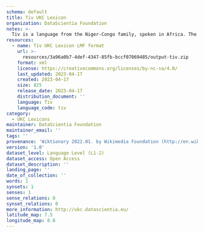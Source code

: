 ```yaml
---
schema: default
title: Tiv UKC Lexicon
organization: DataScientia Foundation
notes: >-
  Tiv is a language from the Niger-Congo family, spoken in Africa. The UKC Lexicon of Tiv is represented as a lexico-semantic network. It consists of words, word senses, synsets, as well as sense-level and synset-level relationships.
resources:
  - name: Tiv UKC Lexicon LMF format
    url: >-
      resources/3a96a0b7-4def-4347-85fb-bccf07069485/output-tiv.zip
    format: xml
    license: https://creativecommons.org/licenses/by-nc-sa/4.0/
    last_updated: 2023-04-17
    created: 2023-04-17
    size: 825
    release_date: 2023-04-17
    distribution_document: ''
    language: Tiv
    language_code: tiv
category:
  - UKC Lexicons
maintainer: DataScientia Foundation
maintainer_email: ''
tags: ''
provenance: 'Wiktionary 2022.01. by Wikimedia Foundation (http://en.wiktionary.org); KinDiv: Kinship Diversity 1.0 by Temuulen Khishigsuren (http://ukc.disi.unitn.it/index.php/kinship/); Princeton WordNet 2.1 by Princeton University (https://wordnet.princeton.edu)'
version: '1.0'
dataset_level: Language Level (L1-2)
dataset_access: Open Access
dataset_description: ''
landing_page: ''
date_of_collection: ''
words: 1
synsets: 1
senses: 1
sense_relations: 0
synset_relations: 0
more_information: http://ukc.datascientia.eu/
latitude_map: 7.5
longitude_map: 8.8
---
```

